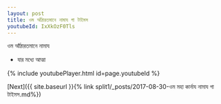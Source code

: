 ```yaml
---
layout: post
title: ওম আঁঠারতমানে নামায গা টাইমস
youtubeId: IxXkOzF0Tls
---
```

 
 
 ওম আঁঠারতমানে নামায  
 
 -  যার মধ্যে আত্মা 
 
  
 
  
 
 
 
 
 
 


{% include youtubePlayer.html id=page.youtubeId %}
 
[Next]({{ site.baseurl }}{% link  split1/_posts/2017-08-30-ওম মহা কার্নায নামায গা টাইমস.md%})
 
